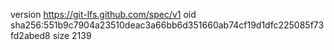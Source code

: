 version https://git-lfs.github.com/spec/v1
oid sha256:551b9c7904a23510deac3a66bb6d351660ab74cf19d1dfc225085f73fd2abed8
size 2139
